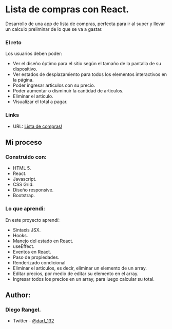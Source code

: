 # Lista de compras con React.

Desarrollo de una app de lista de compras, perfecta para ir al super y llevar un calculo preliminar de lo que se va a gastar.

### El reto

Los usuarios deben poder:

- Ver el diseño óptimo para el sitio según el tamaño de la pantalla de su dispositivo.
- Ver estados de desplazamiento para todos los elementos interactivos en la página.
- Poder ingresar articulos con su precio.
- Poder aumentar o disminuir la cantidad de articulos.
- Eliminar el articulo.
- Visualizar el total a pagar.

### Links

- URL: [Lista de compras!](https://diegoalexandre17.github.io/Lista-de-compras/)

## Mi proceso

### Construido con:

- HTML 5.
- React.
- Javascript.
- CSS Grid.
- Diseño responsive.
- Bootstrap.

### Lo que aprendi:

En este proyecto aprendí:

- Sintaxis JSX.
- Hooks.
- Manejo del estado en React.
- useEffect.
- Eventos en React.
- Paso de propiedades.
- Renderizado condicional
- Eliminar el articulos, es decir, eliminar un elemento de un array.
- Editar precios, por medio de editar su elemento en el array.
- Ingresar todos los precios en un array, para luego calcular su total.

## Author:

### Diego Rangel.

- Twitter - [@darf_132](https://www.twitter.com/darf_132)

